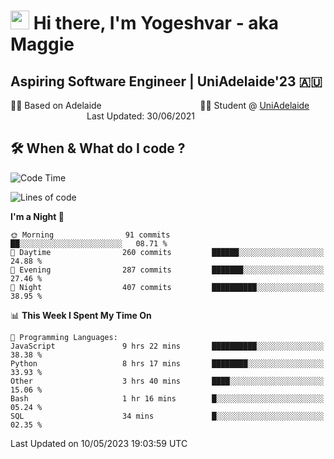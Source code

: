 <h1><img src="https://emojis.slackmojis.com/emojis/images/1531849430/4246/blob-sunglasses.gif?1531849430" width="30"/> Hi there, I'm Yogeshvar - aka Maggie</h1>

## Aspiring Software Engineer | UniAdelaide'23 🇦🇺  
🏂🏻  Based on Adelaide &nbsp;&nbsp;&nbsp;&nbsp;&nbsp;&nbsp;&nbsp;&nbsp;&nbsp;&nbsp;&nbsp;&nbsp;&nbsp;&nbsp;&nbsp;&nbsp;&nbsp;&nbsp;&nbsp;&nbsp;&nbsp;&nbsp;&nbsp;&nbsp;&nbsp;&nbsp;&nbsp;&nbsp;&nbsp;&nbsp;&nbsp;&nbsp;&nbsp;&nbsp;&nbsp;&nbsp;&nbsp;&nbsp;&nbsp;👨‍💻 Student @ [UniAdelaide](https://www.adelaide.edu.au)   &nbsp;&nbsp;&nbsp;&nbsp;&nbsp;&nbsp;&nbsp;&nbsp;&nbsp;&nbsp;&nbsp;&nbsp;&nbsp;&nbsp;&nbsp;&nbsp;&nbsp;&nbsp;&nbsp;&nbsp;&nbsp;&nbsp;&nbsp;&nbsp;&nbsp;&nbsp;&nbsp;&nbsp;&nbsp;&nbsp;&nbsp;Last Updated: 30/06/2021

## 🛠 When & What do I code ?  

<!--START_SECTION:waka-->
![Code Time](http://img.shields.io/badge/Code%20Time-2%2C147%20hrs%2053%20mins-blue)

![Lines of code](https://img.shields.io/badge/From%20Hello%20World%20I%27ve%20Written-3.6%20million%20lines%20of%20code-blue)

**I'm a Night 🦉** 

```text
🌞 Morning                91 commits          ██░░░░░░░░░░░░░░░░░░░░░░░   08.71 % 
🌆 Daytime                260 commits         ██████░░░░░░░░░░░░░░░░░░░   24.88 % 
🌃 Evening                287 commits         ███████░░░░░░░░░░░░░░░░░░   27.46 % 
🌙 Night                  407 commits         ██████████░░░░░░░░░░░░░░░   38.95 % 
```


📊 **This Week I Spent My Time On** 

```text
💬 Programming Languages: 
JavaScript               9 hrs 22 mins       ██████████░░░░░░░░░░░░░░░   38.38 % 
Python                   8 hrs 17 mins       ████████░░░░░░░░░░░░░░░░░   33.93 % 
Other                    3 hrs 40 mins       ████░░░░░░░░░░░░░░░░░░░░░   15.06 % 
Bash                     1 hr 16 mins        █░░░░░░░░░░░░░░░░░░░░░░░░   05.24 % 
SQL                      34 mins             █░░░░░░░░░░░░░░░░░░░░░░░░   02.35 % 
```


 Last Updated on 10/05/2023 19:03:59 UTC
<!--END_SECTION:waka-->
